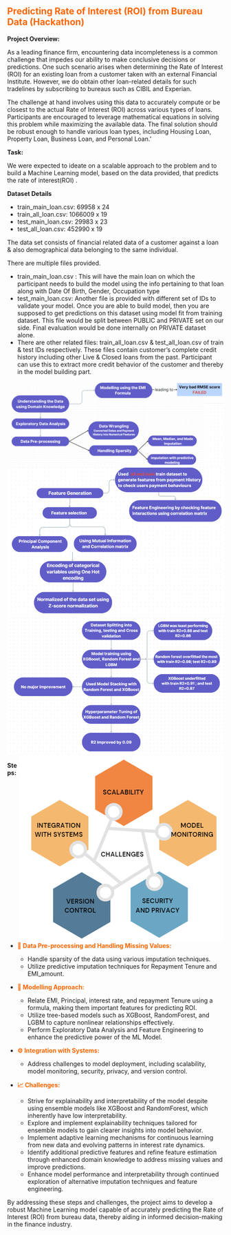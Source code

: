 ## <span style="color:#ff6600">Predicting Rate of Interest (ROI) from Bureau Data (Hackathon)</span>
**Project Overview:**

As a leading finance firm, encountering data incompleteness is a common challenge that impedes our ability to make conclusive decisions or predictions. One such scenario arises when determining the Rate of Interest (ROI) for an existing loan from a customer taken with an external Financial Institute. However, we do obtain other loan-related details for such tradelines by subscribing to bureaus such as CIBIL and Experian.

The challenge at hand involves using this data to accurately compute or be closest to the actual Rate of Interest (ROI) across various types of loans. Participants are encouraged to leverage mathematical equations in solving this problem while maximizing the available data. The final solution should be robust enough to handle various loan types, including Housing Loan, Property Loan, Business Loan, and Personal Loan.'

**Task:**

We were expected to ideate on a scalable approach to the problem and to build a Machine Learning model, based on the data provided, that predicts the rate of interest(ROI) . 

**Dataset Details**
<ul>
<li>train_main_loan.csv:  69958 x 24</li>
<li>train_all_loan.csv: 1066009 x 19</li>
<li>test_main_loan.csv: 29983 x 23</li>
<li>test_all_loan.csv: 452990 x 19</li>
</ul>
The data set consists of financial related data of a customer against a loan & also demographical data belonging to the same individual.

There are multiple files provided.
<ul>
<li>train_main_loan.csv : This will have the main loan on which the participant needs to build the model using the info pertaining to that loan along with Date Of Birth, Gender, Occupation type</li>

<li>test_main_loan.csv: Another file is provided with different set of IDs to validate your model. Once you are able to build model, then you are supposed to get predictions on this dataset using model fit from training dataset. This file would be split between PUBLIC and PRIVATE set on our side. Final evaluation would be done internally on PRIVATE dataset alone.

<li>There are other related files: train_all_loan.csv & test_all_loan.csv of train & test IDs respectively. These files contain customer’s complete credit history including other Live & Closed loans from the past. Participant can use this to extract more credit behavior of the customer and thereby in the model building part.</li>
</ul>
<img src="step-1.png" alt="Step 1" />
<img src="step-2.png" alt="Step 1" />
<img src="step-3.png" alt="Step 1" />
<img src="challenges.png" align="right" alt="Step 1" />




**Steps:**

- <span style="color:#ff6600">**📅 Data Pre-processing and Handling Missing Values:**</span>
    - Handle sparsity of the data using various imputation techniques.
    - Utilize predictive imputation techniques for Repayment Tenure and EMI_amount.
  
- <span style="color:#ff6600">**🎯 Modelling Approach:**</span>
    - Relate EMI, Principal, interest rate, and repayment Tenure using a formula, making them important features for predicting ROI.
    - Utilize tree-based models such as XGBoost, RandomForest, and LGBM to capture nonlinear relationships effectively.
    - Perform Exploratory Data Analysis and Feature Engineering to enhance the predictive power of the ML Model.

- <span style="color:#ff6600">**⚙️ Integration with Systems:**</span>
    - Address challenges to model deployment, including scalability, model monitoring, security, privacy, and version control.

- <span style="color:#ff6600">**📈 Challenges:**</span>
    - Strive for explainability and interpretability of the model despite using ensemble models like XGBoost and RandomForest, which inherently have low interpretability.
    - Explore and implement explainability techniques tailored for ensemble models to gain clearer insights into model behavior.
    - Implement adaptive learning mechanisms for continuous learning from new data and evolving patterns in interest rate dynamics.
    - Identify additional predictive features and refine feature estimation through enhanced domain knowledge to address missing values and improve predictions.
    - Enhance model performance and interpretability through continued exploration of alternative imputation techniques and feature engineering.

By addressing these steps and challenges, the project aims to develop a robust Machine Learning model capable of accurately predicting the Rate of Interest (ROI) from bureau data, thereby aiding in informed decision-making in the finance industry.
